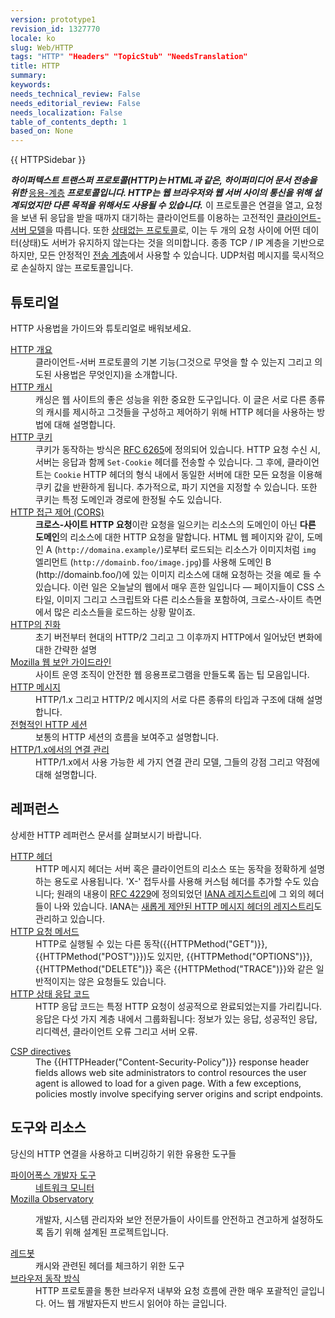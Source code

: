 ```yaml
---
version: prototype1
revision_id: 1327770
locale: ko
slug: Web/HTTP
tags: "HTTP" "Headers" "TopicStub" "NeedsTranslation"
title: HTTP
summary: 
keywords: 
needs_technical_review: False
needs_editorial_review: False
needs_localization: False
table_of_contents_depth: 1
based_on: None
---
```

<div>{{ HTTPSidebar }}</div>

<p class="summary"><strong><dfn>하이퍼텍스트 트랜스퍼 프로토콜(HTTP)는 HTML과 같은, 하이퍼미디어 문서 전송을 위한 </dfn></strong><a class="external" href="http://en.wikipedia.org/wiki/Application_Layer">응용-계층</a><strong><dfn> 프로토콜입니다. HTTP는 웹 브라우저와 웹 서버 사이의 통신을 위해 설계되었지만 다른 목적을 위해서도 사용될 수 있습니다.</dfn></strong> 이 프로토콜은 연결을 열고, 요청을 보낸 뒤 응답을 받을 때까지 대기하는 클라이언트를 이용하는 고전적인 <a class="external" href="https://en.wikipedia.org/wiki/Client%E2%80%93server_model">클라이언트-서버 모델</a>을 따릅니다. 또한 <a class="external" href="http://en.wikipedia.org/wiki/Stateless_protocol">상태없는 프로토콜</a>로, 이는 두 개의 요청 사이에 어떤 데이터(상태)도 서버가 유지하지 않는다는 것을 의미합니다. 종종 TCP / IP 계층을 기반으로 하지만, 모든 안정적인 <a class="external" href="http://en.wikipedia.org/wiki/Transport_Layer">전송 계층</a>에서 사용할 수 있습니다. UDP처럼 메시지를 묵시적으로 손실하지 않는 프로토콜입니다.</p>

<div class="column-container">
<div class="column-half">
<h2 id="튜토리얼">튜토리얼</h2>

<p>HTTP 사용법을 가이드와 튜토리얼로 배워보세요.</p>

<dl>
 <dt><a href="/ko/docs/Web/HTTP/Overview">HTTP 개요</a></dt>
 <dd>클라이언트-서버 프로토콜의 기본 기능(그것으로 무엇을 할 수 있는지 그리고 의도된 사용법은 무엇인지)을 소개합니다.</dd>
 <dt><a href="/ko/docs/Mozilla/HTTP_cache">HTTP 캐시</a></dt>
 <dd>캐싱은 웹 사이트의 좋은 성능을 위한 중요한 도구입니다. 이 글은 서로 다른 종류의 캐시를 제시하고 그것들을 구성하고 제어하기 위해 HTTP 헤더을 사용하는 방법에 대해 설명합니다.</dd>
 <dt><a href="/ko/docs/Web/HTTP/Cookies">HTTP 쿠키</a></dt>
 <dd>쿠키가 동작하는 방식은 <a class="external" href="http://tools.ietf.org/html/rfc6265">RFC 6265</a>에 정의되어 있습니다. HTTP 요청 수신 시, 서버는 응답과 함께 <code>Set-Cookie</code> 헤더를 전송할 수 있습니다. 그 후에, 클라이언트는 <code>Cookie</code> HTTP 헤더의 형식 내에서 동일한 서버에 대한 모든 요청을 이용해 쿠키 값을 반환하게 됩니다. 추가적으로, 파기 지연을 지정할 수 있습니다. 또한 쿠키는 특정 도메인과 경로에 한정될 수도 있습니다.</dd>
 <dt><a href="/ko/docs/HTTP/Access_control_CORS">HTTP 접근 제어 (CORS)</a></dt>
 <dd><strong>크로스-사이트 HTTP 요청</strong>이란 요청을 일으키는 리소스의 도메인이 아닌 <strong>다른 도메인</strong>의 리소스에 대한 HTTP 요청을 말합니다. HTML 웹 페이지와 같이, 도메인 A (<code>http://domaina.example/</code>)로부터 로드되는 리소스가 이미지처럼 <code>img</code> 엘리먼트 (<code>http://domainb.foo/image.jpg</code>)를 사용해 도메인 B (http://domainb.foo/)에 있는 이미지 리소스에 대해 요청하는 것을 예로 들 수 있습니다. 이런 일은 오늘날의 웹에서 매우 흔한 일입니다 — 페이지들이 CSS 스타일, 이미지 그리고 스크립트와 다른 리소스들을 포함하여, 크로스-사이트 측면에서 많은 리소스들을 로드하는 상황 말이죠.</dd>
 <dt><a href="/ko/docs/Web/HTTP/Basics_of_HTTP/Evolution_of_HTTP">HTTP의 진화</a></dt>
 <dd>초기 버전부터 현대의 HTTP/2 그리고 그 이후까지 HTTP에서 일어났던 변화에 대한 간략한 설명</dd>
 <dt><a href="https://wiki.mozilla.org/Security/Guidelines/Web_Security">Mozilla 웹 보안 가이드라인</a></dt>
 <dd>사이트 운영 조직이 안전한 웹 응용프로그램을 만들도록 돕는 팁 모음입니다.</dd>
 <dt><a href="/ko/docs/Web/HTTP/Messages">HTTP 메시지</a></dt>
 <dd>HTTP/1.x 그리고 HTTP/2 메시지의 서로 다른 종류의 타입과 구조에 대해 설명합니다.</dd>
 <dt><a href="/ko/docs/Web/HTTP/Session">전형적인 HTTP 세션</a></dt>
 <dd>보통의 HTTP 세션의 흐름을 보여주고 설명합니다.</dd>
 <dt><a href="/ko/docs/Web/HTTP/Connection_management_in_HTTP_1.x">HTTP/1.x에서의 연결 관리</a></dt>
 <dd>HTTP/1.x에서 사용 가능한 세 가지 연결 관리 모델, 그들의 강점 그리고 약점에 대해 설명합니다.</dd>
</dl>
</div>

<div class="column-half">
<h2 id="레퍼런스">레퍼런스</h2>

<p>상세한 HTTP 레퍼런스 문서를 살펴보시기 바랍니다.</p>

<dl>
 <dt><a href="/ko/docs/Web/HTTP/Headers">HTTP 헤더</a></dt>
 <dd>HTTP 메시지 헤더는 서버 혹은 클라이언트의 리소스 또는 동작을 정확하게 설명하는 용도로 사용됩니다. 'X-' 접두사를 사용해 커스텀 헤더를 추가할 수도 있습니다; 원래의 내용이 <a class="external" href="http://tools.ietf.org/html/rfc4229">RFC 4229</a>에 정의되었던 <a class="external" href="http://www.iana.org/assignments/message-headers/perm-headers.html">IANA 레지스트리</a>에 그 외의 헤더들이 나와 있습니다. IANA는 <a class="external" href="http://www.iana.org/assignments/message-headers/prov-headers.html">새롭게 제안된 HTTP 메시지 헤더의 레지스트리</a>도 관리하고 있습니다.</dd>
 <dt><a href="/ko/docs/Web/HTTP/Methods">HTTP 요청 메서드</a></dt>
 <dd>HTTP로 실행될 수 있는 다른 동작({{HTTPMethod("GET")}}, {{HTTPMethod("POST")}})도 있지만, {{HTTPMethod("OPTIONS")}}, {{HTTPMethod("DELETE")}} 혹은 {{HTTPMethod("TRACE")}}와 같은 일반적이지는 않은 요청들도 있습니다.</dd>
 <dt><a href="/ko/docs/Web/HTTP/Response_codes">HTTP 상태 응답 코드</a></dt>
 <dd>HTTP 응답 코드는 특정 HTTP 요청이 성공적으로 완료되었는지를 가리킵니다. 응답은 다섯 가지 계층 내에서 그룹화됩니다: 정보가 있는 응답, 성공적인 응답, 리디렉션, 클라이언트 오류 그리고 서버 오류.</dd>
</dl>

<dl>
 <dt><a href="/ko/docs/Web/HTTP/Headers/Content-Security-Policy">CSP directives</a></dt>
 <dd>The {{HTTPHeader("Content-Security-Policy")}} response header fields allows web site administrators to control resources the user agent is allowed to load for a given page. With a few exceptions, policies mostly involve specifying server origins and script endpoints.</dd>
</dl>

<h2 id="도구와_리소스">도구와 리소스</h2>

<p>당신의 HTTP 연결을 사용하고 디버깅하기 위한 유용한 도구들</p>

<dl>
 <dt><a href="/ko/docs/Tools">파이어폭스 개발자 도구</a></dt>
 <dd><a href="/ko/docs/Tools/Network_Monitor">네트워크 모니터</a></dd>
 <dt><a href="https://observatory.mozilla.org/">Mozilla Observatory</a></dt>
 <dd>
 <p>개발자, 시스템 관리자와 보안 전문가들이 사이트를 안전하고 견고하게 설정하도록 돕기 위해 설계된 프로젝트입니다.</p>
 </dd>
 <dt><a class="external" href="https://redbot.org/">레드봇</a></dt>
 <dd>캐시와 관련된 헤더를 체크하기 위한 도구</dd>
 <dt><a href="http://www.html5rocks.com/en/tutorials/internals/howbrowserswork/">브라우저 동작 방식</a></dt>
 <dd>HTTP 프로토콜을 통한 브라우저 내부와 요청 흐름에 관한 매우 포괄적인 글입니다. 어느 웹 개발자든지 반드시 읽어야 하는 글입니다.</dd>
</dl>
</div>
</div>

